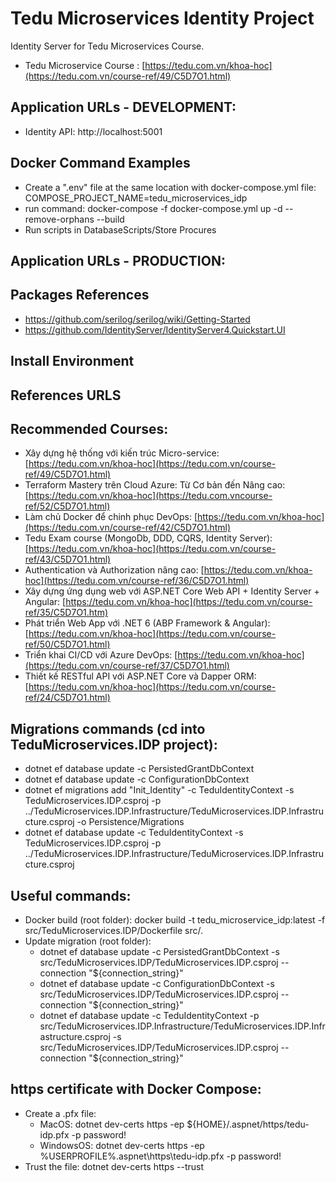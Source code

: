 # Tedu Microservices Identity Project

Identity Server for Tedu Microservices Course.

- Tedu Microservice Course : [https://tedu.com.vn/khoa-hoc](https://tedu.com.vn/course-ref/49/C5D7O1.html)

## Application URLs - DEVELOPMENT:

- Identity API: http://localhost:5001

## Docker Command Examples

- Create a ".env" file at the same location with docker-compose.yml file:
  COMPOSE_PROJECT_NAME=tedu_microservices_idp
- run command: docker-compose -f docker-compose.yml up -d --remove-orphans --build
- Run scripts in DatabaseScripts/Store Procures

## Application URLs - PRODUCTION:

## Packages References

- https://github.com/serilog/serilog/wiki/Getting-Started
- https://github.com/IdentityServer/IdentityServer4.Quickstart.UI

## Install Environment

## References URLS

## Recommended Courses:

- Xây dựng hệ thống với kiến trúc Micro-service: [https://tedu.com.vn/khoa-hoc](https://tedu.com.vn/course-ref/49/C5D7O1.html)
- Terraform Mastery trên Cloud Azure: Từ Cơ bản đến Nâng cao: [https://tedu.com.vn/khoa-hoc](https://tedu.com.vncourse-ref/52/C5D7O1.html)
- Làm chủ Docker để chinh phục DevOps: [https://tedu.com.vn/khoa-hoc](https://tedu.com.vn/course-ref/42/C5D7O1.html)
- Tedu Exam course (MongoDb, DDD, CQRS, Identity Server): [https://tedu.com.vn/khoa-hoc](https://tedu.com.vn/course-ref/43/C5D7O1.html)
- Authentication và Authorization nâng cao: [https://tedu.com.vn/khoa-hoc](https://tedu.com.vn/course-ref/36/C5D7O1.html)
- Xây dựng ứng dụng web với ASP.NET Core Web API + Identity Server + Angular: [https://tedu.com.vn/khoa-hoc](https://tedu.com.vn/course-ref/35/C5D7O1.htm)
- Phát triển Web App với .NET 6 (ABP Framework & Angular): [https://tedu.com.vn/khoa-hoc](https://tedu.com.vn/course-ref/50/C5D7O1.html)
- Triển khai CI/CD với Azure DevOps: [https://tedu.com.vn/khoa-hoc](https://tedu.com.vn/course-ref/37/C5D7O1.html)
- Thiết kế RESTful API với ASP.NET Core và Dapper ORM: [https://tedu.com.vn/khoa-hoc](https://tedu.com.vn/course-ref/24/C5D7O1.html)

## Migrations commands (cd into TeduMicroservices.IDP project):

- dotnet ef database update -c PersistedGrantDbContext
- dotnet ef database update -c ConfigurationDbContext
- dotnet ef migrations add "Init_Identity" -c TeduIdentityContext -s TeduMicroservices.IDP.csproj -p ../TeduMicroservices.IDP.Infrastructure/TeduMicroservices.IDP.Infrastructure.csproj -o Persistence/Migrations
- dotnet ef database update -c TeduIdentityContext -s TeduMicroservices.IDP.csproj -p ../TeduMicroservices.IDP.Infrastructure/TeduMicroservices.IDP.Infrastructure.csproj

## Useful commands:

- Docker build (root folder): docker build -t tedu_microservice_idp:latest -f src/TeduMicroservices.IDP/Dockerfile src/.
- Update migration (root folder):
  - dotnet ef database update -c PersistedGrantDbContext -s src/TeduMicroservices.IDP/TeduMicroservices.IDP.csproj --connection "${connection_string}"
  - dotnet ef database update -c ConfigurationDbContext -s src/TeduMicroservices.IDP/TeduMicroservices.IDP.csproj --connection "${connection_string}"
  - dotnet ef database update -c TeduIdentityContext -p src/TeduMicroservices.IDP.Infrastructure/TeduMicroservices.IDP.Infrastructure.csproj -s src/TeduMicroservices.IDP/TeduMicroservices.IDP.csproj --connection "${connection_string}"

## https certificate with Docker Compose:

- Create a .pfx file:
  - MacOS: dotnet dev-certs https -ep ${HOME}/.aspnet/https/tedu-idp.pfx -p password!
  - WindowsOS: dotnet dev-certs https -ep %USERPROFILE%\.aspnet\https\tedu-idp.pfx -p password!
- Trust the file: dotnet dev-certs https --trust
